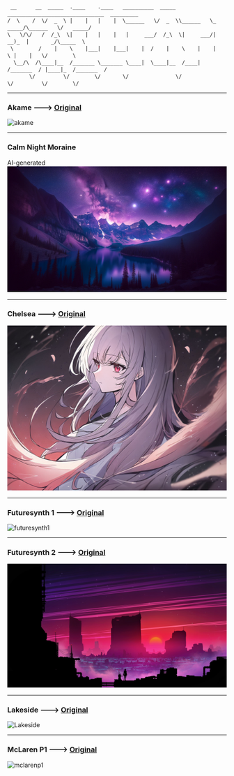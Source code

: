 ```
 __      __  _____  .____    .____   __________  _____ _______________________________  _________
/  \    /  \/  _  \ |    |   |    |  \______   \/  _  \\______   \_   _____/\______   \/   _____/
\   \/\/   /  /_\  \|    |   |    |   |     ___/  /_\  \|     ___/|    __)_  |       _/\_____  \ 
 \        /    |    \    |___|    |___|    |  /    |    \    |    |        \ |    |   \/        \
  \__/\  /\____|__  /_______ \_______ \____|  \____|__  /____|   /_______  / |____|_  /_______  /
       \/         \/        \/       \/               \/                 \/         \/        \/ 
```

---

### Akame ---> [Original](https://wall.alphacoders.com/big.php?i=863290)
![akame](akame.png)


---

### Calm Night Moraine
AI-generated
![calm-moraine](calm-moraine.png)

---

### Chelsea ---> [Original](https://www.pixiv.net/en/artworks/104623178)
![chelsea](chelsea.png)

---

### Futuresynth 1 ---> [Original](https://www.wallpaperflare.com/digital-digital-art-artwork-fantasy-art-drawing-painting-wallpaper-gjwku)
![futuresynth1](futuresynth1.png)

---

### Futuresynth 2 ---> [Original](https://wallhere.com/en/wallpaper/1623113)
![futuresynth2](futuresynth2.png)

---

### Lakeside ---> [Original](https://www.freepik.com/free-ai-image/beautiful-water-view-anime-style_94462226.htm)
![Lakeside](lakeside.png)

---

### McLaren P1 ---> [Original](https://www.wallpaperflare.com/super-car-mclaren-mp4-neon-reflection-wallpaper-yhrtj)
![mclarenp1](mclarenp1.png)
